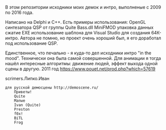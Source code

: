 В этом репозитории исходники моих демок и интро, выполненые с 2009 по 2016 года.

Написано на Delphi и С++.
Есть примеры использования:
	OpenGL
	синтезатора QSP от группы Quite
	Bass.dll
	MiniFMOD
	упаковка данных
	сжатие ЕХЕ
	использование шаблона для Visual Studio для создания 64К-интро. Автора не помню, но проект очень хороший был, я его доработал под использование QSP.

Единственное, что печально - я куда-то дел исходники интро "in the mood". Технически она была самой совершенной. Для анимации я тогда нашёл интересные алгоритмы: движение людей, эффект выхода одной сцены в другую.
2011 год
https://www.pouet.net/prod.php?which=57619

 scrimers.Липко.Иван
	
	для русской демосцены http://demoscene.ru/
		Приветы!
		Quite
		Manwe
		Ivan (Quite)
		Preston
		f0x!
		BiTL
		Frog